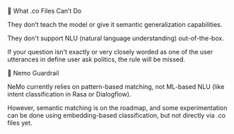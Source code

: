 🚫 What .co Files Can’t Do

They don’t teach the model or give it semantic generalization capabilities.

They don't support NLU (natural language understanding) out-of-the-box.

If your question isn't exactly or very closely worded as one of the user utterances in define user ask politics, the rule will be missed.

🚫 Nemo Guardrail

NeMo currently relies on pattern-based matching, not ML-based NLU (like intent classification in Rasa or Dialogflow).

However, semantic matching is on the roadmap, and some experimentation can be done using embedding-based classification, but not directly via .co files yet.
